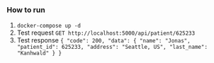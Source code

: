 ### How to run

1. `docker-compose up -d`
2. Test request `GET http://localhost:5000/api/patient/625233`
3. Test response 
``
{
    "code": 200,
    "data": {
        "name": "Jonas",
        "patient_id": 625233,
        "address": "Seattle, US",
        "last_name": "Kanhwald"
    }
}
``